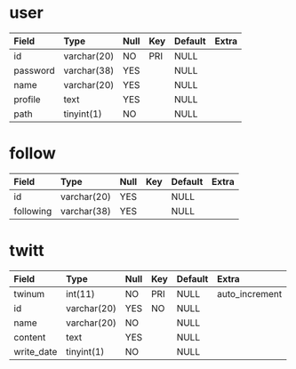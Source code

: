 # user #

| **Field** | **Type** | **Null** | **Key** | **Default** | **Extra** |
|:----------|:---------|:---------|:--------|:------------|:----------|
| id        | varchar(20) | NO       | PRI     | NULL        |           |
| password  | varchar(38) | YES      |         | NULL        |           |
| name      | varchar(20) | YES      |         |NULL         |           |
|profile    | text        | YES      |         | NULL        |           |
| path      | tinyint(1)  | NO       |         | NULL        |           |


# follow #

| **Field** | **Type** | **Null** | **Key** | **Default** | **Extra** |
|:----------|:---------|:---------|:--------|:------------|:----------|
| id        | varchar(20) | YES      |         | NULL        |           |
| following | varchar(38) | YES      |         | NULL        |           |



# twitt #

| **Field** | **Type** | **Null** | **Key** | **Default** | **Extra** |
|:----------|:---------|:---------|:--------|:------------|:----------|
| twinum       | int(11)  | NO       | PRI     | NULL        | auto\_increment      |
| id        | varchar(20) | YES      |NO       | NULL        |           |
| name      | varchar(20) | NO       |         |NULL         |           |
|content    | text        | YES      |         | NULL        |           |
| write\_date    | tinyint(1)  | NO       |         | NULL        |           |